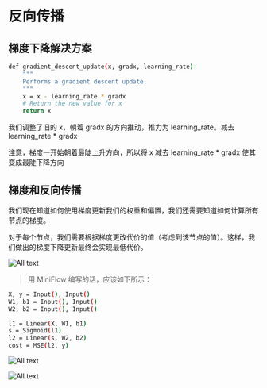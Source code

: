 # 反向传播

## 梯度下降解决方案

```bash
def gradient_descent_update(x, gradx, learning_rate):
    """
    Performs a gradient descent update.
    """
    x = x - learning_rate * gradx
    # Return the new value for x
    return x
```

我们调整了旧的 x，朝着 gradx 的方向推动，推力为 learning_rate。减去 learning_rate * gradx

注意，梯度一开始朝着最陡上升方向，所以将 x 减去 learning_rate * gradx 使其变成最陡下降方向

## 梯度和反向传播

我们现在知道如何使用梯度更新我们的权重和偏置，我们还需要知道如何计算所有节点的梯度。

对于每个节点，我们需要根据梯度更改代价的值（考虑到该节点的值）。这样，我们做出的梯度下降更新最终会实现最低代价。

![All text](http://ww1.sinaimg.cn/large/dc05ba18ly1fnsu5m7q2qj20mg0a30tu.jpg)

>用 MiniFlow 编写的话，应该如下所示：

```bash
X, y = Input(), Input()
W1, b1 = Input(), Input()
W2, b2 = Input(), Input()

l1 = Linear(X, W1, b1)
s = Sigmoid(l1)
l2 = Linear(s, W2, b2)
cost = MSE(l2, y)
```

![All text](http://ww1.sinaimg.cn/large/dc05ba18ly1fnsu9f1tm5j20mg04pglt.jpg)

![All text](http://ww1.sinaimg.cn/large/dc05ba18ly1fnsuavedo2j20md07qdge.jpg)
